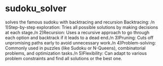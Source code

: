 # sudoku_solver
solves the famous sudoku with backtracing and recursion
Backtracing: /n
  1)Step-by-step exploration: Tries all possible solutions by making decisions at each stage./n
  2)Recursion: Uses a recursive approach to go through each option and backtrack if it leads to a dead end./n
  3)Pruning: Cuts off unpromising paths early to avoid unnecessary work./n
  4)Problem-solving: Commonly used in puzzles (like Sudoku or N-Queens), combinatorial problems, and optimization tasks./n
  5)Flexibility: Can adapt to various problem constraints and find all solutions or the best one.
